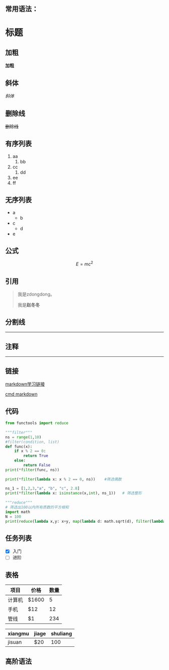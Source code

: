


## 常用语法：
# 标题

## 加粗

**加粗** 

## 斜体

*斜体* 

## 删除线

~~删除线~~ 

## 有序列表
1. aa
	1. bb
2. cc
	1. dd
3. ee
4. ff

## 无序列表
* a
	* b
* c
	* d
* e

## 公式
$$E=mc^2$$


## 引用
> 我是zdongdong。
> 
> 我是**赵冬冬**

## 分割线
___

## 注释
<!-- 这行不显示-->

---
## 链接
[markdown学习链接](https://blog.csdn.net/afei__/article/details/80717153) 

[cmd markdown](https://www.zybuluo.com/mdeditor)
## 代码
``` python
from functools import reduce  
  
"""filter"""  
ns = range(1,10)  
#filter(condition, list)  
def func(x):  
    if x % 2 == 0:  
        return True  
    else:  
        return False  
print(*filter(func, ns))  
  
print(*filter(lambda x: x % 2 == 0, ns))    #筛选偶数  
  
ns_1 = [1,2,3,"a", "b", "c", 2.8]  
print(*filter(lambda x: isinstance(x,int), ns_1))   # 筛选整形  
  
"""reduce"""  
# 筛选出100以内所有质数的平方根和  
import math  
N = 100  
print(reduce(lambda x,y: x+y, map(lambda d: math.sqrt(d), filter(lambda p : 0 not in list(map(lambda q: p % q, range(2, int(math.sqrt(p) + 1)))), range(1, 100)))))
```
## 任务列表
- [x] 入门  <!-- 快捷键Ctrl + Enter-->
- [ ] 进阶

## 表格
| 项目        | 价格   |  数量  |
| --------   | -----  | ----  |
| 计算机     | \$1600 |   5     |
| 手机        |   \$12   |   12   |
| 管线        |    \$1    |  234  |


| xiangmu | jiage | shuliang |
| --- | --- | --- |
| jisuan | \$20   | 100 |




## 高阶语法
